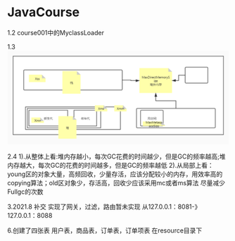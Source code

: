 # JavaCourse
1.2 course001中的MyclassLoader

1.3 ![Image text](https://raw.githubusercontent.com/wanghaosheng/JavaCourse/main/course001/src/main/resources/%E4%BD%9C%E4%B8%9A2.jpg)

2.4 1).从整体上看:堆内存越小，每次GC花费的时间越少，但是GC的频率越高;堆内存越大，每次GC的花费的时间越多，但是GC的频率越低
    2).从局部上看：young区的对象大量，高频回收，少量存活，应该分配较小的内存，用效率高的copying算法；old区对象少，存活高，回收少应该采用mc或者ms算法
       尽量减少Fullgc的次数
       
3.2021.8 补交 实现了网关，过滤，路由暂未实现
         从127.0.0.1：8081-》127.0.0.1：8088
         
6.创建了四张表 用户表，商品表，订单表，订单项表 在resource目录下
